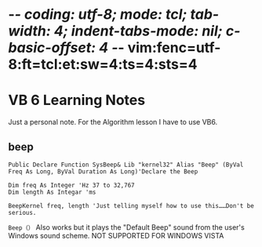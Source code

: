 # -*- coding: utf-8; mode: tcl; tab-width: 4; indent-tabs-mode: nil; c-basic-offset: 4 -*- vim:fenc=utf-8:ft=tcl:et:sw=4:ts=4:sts=4

VB 6 Learning Notes
===================

Just a personal note. For the Algorithm lesson I have to use VB6. 

beep
---

``` VB
Public Declare Function SysBeep& Lib "kernel32" Alias "Beep" (ByVal Freq As Long, ByVal Duration As Long)'Declare the Beep

Dim freq As Integer 'Hz 37 to 32,767
Dim length As Integar 'ms

BeepKernel freq, length 'Just telling myself how to use this……Don't be serious.
```

`Beep（）` Also works but it plays the "Default Beep" sound from the user's Windows sound scheme. NOT SUPPORTED FOR WINDOWS VISTA

